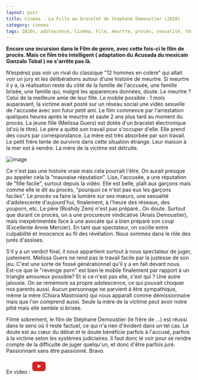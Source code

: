 ```yaml
---
layout: post
title: Cinéma - La Fille au bracelet de Stéphane Demoustier (2020)
category: cinema
tags: 2020s, adolescence, Cinéma, Film, meurtre, procès, sexualité, thriller
---
```

**Encore une incursion dans le Film de genre, avec cette fois-ci le film de procès. Mais ce film très intelligent ( adaptation du Acusada du mexicain Gonzalo Tobal ) ne s'arrête pas là.**

N’espérez pas voir un rival du classique "12 hommes en colère" qui allait voir un jury et les délibérations autour d'une histoire de meurtre. Si meurtre il y a, la réalisation reste du côté de la famille de l'accusée, une famille brisée, une famille qui, malgré les apparences données, doute. Le meurtre ? Celui de la meilleure amie de leur fille. Le mobile possible : 1 mois auparavant, la victime avait posté sur un réseau social une vidéo sexuelle de l'accusée avec son futur petit ami. Le film commence par l'arrestation quelques heures après le meurtre et saute 2 ans plus tard au moment du procès. La jeune fille (Melissa Guers) est dotée d'un bracelet électronique (d'où le titre). Le père a quitté son travail pour s'occuper d'elle. Elle prend des cours par correspondance. La mère est très absorbée par son travail. Le petit frère tente de survivre dans cette situation étrange. Leur maison à la mer est à vendre. La mère de la victime est détruite. 

![image](https://filedn.eu/llqi9IBxlYouGRXYG2xlROb/img/2020/fillebracelet.jpg)

Ce n'est pas une histoire vraie mais cela pourrait l'être. On aurait presque pu appeler cela la "mauvaise réputation". Lise, l'accusée, a une réputation de "fille facile", surtout depuis la vidéo. Elle est belle, plaît aux garçons mais comme elle le dit au procès, "pourquoi ce n'est pas eux les garçons faciles". Le procès va faire la lumière sur ses mœurs, une sexualité d'adolescente d'aujourd'hui, finalement, à l'heure des réseaux, des youporn, etc. Le père (Roshdy Zem) n'est pas préparé...On doute. Surtout que durant ce procès, on a une procureure vindicative (Anais Demoustier), mais inexpérimentée face à une avocate qui a bien préparé son coup (Excellente Annie Mercier). En tant que spectateur, on oscille entre culpabilité et innocence au fil des révélation. Nous sommes dans le rôle des jurés d'assises. 

S'il y a un verdict final, il nous appartient surtout à nous spectateur de juger, justement. Melissa Guers ne rend pas le travail facile par la justesse de son jeu. C'est une sorte de fossé générationnel qu'il y a en fait devant nous. Est-ce que le "revenge porn" est bien le mobile finalement par rapport à un triangle amoureux possible? Et si ce n'est pas elle, c'est qui ? Une autre jalousie. On se remémore sa propre adolescence, ce qui pouvait choquer nos parents aussi. Aucun personnage ne parvient à être sympathique, même la mère (Chiara Mastroiani) qui nous apparaît comme démissionnaire mais que l'on comprend aussi. Seule la mère de la victime peut avoir notre pitié mais elle semble si brisée. 

Filmé sobrement, le film de Stéphane Demoustier (le frère de ...) est réussi dans le sens où il reste factuel, ce qui n'a rien d'évident dans un tel cas. Le doute est au cœur du débat et le doute bénéficie parfois à l'accusé, parfois à la victime selon les systèmes judiciaires. Il faut donc le voir pour se rendre compte de la difficulté de juger quelqu'un, et donc d'être parfois juré. Passionnant sans être passionné. Bravo. 

En video : [![video](/images/youtube.png)](https://www.youtube.com/watch?v=dlVAL9SDCjQ)
